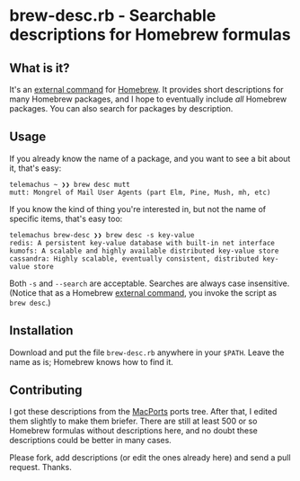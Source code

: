 # brew-desc.rb - Searchable descriptions for Homebrew formulas

## What is it?

It's an [external command](https://github.com/mxcl/homebrew/wiki/External-Commands) for [Homebrew](https://github.com/mxcl/homebrew). It provides short descriptions for many Homebrew packages, and I hope to eventually include *all* Homebrew packages. You can also search for packages by description.

## Usage

If you already know the name of a package, and you want to see a bit about it, that's easy:

    telemachus ~ ❯❯ brew desc mutt
    mutt: Mongrel of Mail User Agents (part Elm, Pine, Mush, mh, etc)

If you know the kind of thing you're interested in, but not the name of specific items, that's easy too:

    telemachus brew-desc ❯❯ brew desc -s key-value
    redis: A persistent key-value database with built-in net interface
    kumofs: A scalable and highly available distributed key-value store
    cassandra: Highly scalable, eventually consistent, distributed key-value store

Both `-s` and `--search` are acceptable. Searches are always case insensitive. (Notice that as a Homebrew [external command](https://github.com/mxcl/homebrew/wiki/External-Commands), you invoke the script as `brew desc`.)

## Installation

Download and put the file `brew-desc.rb` anywhere in your `$PATH`. Leave the name as is; Homebrew knows how to find it.

## Contributing

I got these descriptions from the [MacPorts](http://www.macports.org/) ports tree. After that, I edited them slightly to make them briefer. There are still at least 500 or so Homebrew formulas without descriptions here, and no doubt these descriptions could be better in many cases.

Please fork, add descriptions (or edit the ones already here) and send a pull request. Thanks.
